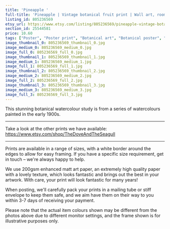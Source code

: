 ```yaml
---
title: 'Pineapple '
full-title: 'Pineapple | Vintage botanical fruit print | Wall art, room decor, vintage print, watercolour'
listing_id: 805236569
etsy_url: https://www.etsy.com/listing/805236569/pineapple-vintage-botanical-fruit-print?utm_source=site&utm_medium=api&utm_campaign=api
section_id: 25544581
price: 10.60
tags: ["Poster", "Poster print", "Botanical art", "Botanical poster", "Photograph", "Vintage", "Plant", "Watercolour", "High quality print", "USDA Pomological", "Pineapple fruit", "Kitchen wall art", "Food print"]
image_thumbnail_0: 805236569_thumbnail_0.jpg
image_medium_0: 805236569_medium_0.jpg
image_full_0: 805236569_full_0.jpg
image_thumbnail_1: 805236569_thumbnail_1.jpg
image_medium_1: 805236569_medium_1.jpg
image_full_1: 805236569_full_1.jpg
image_thumbnail_2: 805236569_thumbnail_2.jpg
image_medium_2: 805236569_medium_2.jpg
image_full_2: 805236569_full_2.jpg
image_thumbnail_3: 805236569_thumbnail_3.jpg
image_medium_3: 805236569_medium_3.jpg
image_full_3: 805236569_full_3.jpg
---
```

This stunning botanical watercolour study is from a series of watercolours painted in the early 1900s.

---

Take a look at the other prints we have available:
https://www.etsy.com/shop/TheDoveAndTheSeagull

----

Prints are available in a range of sizes, with a white border around the edges to allow for easy framing. If you have a specific size requirement, get in touch – we&#39;re always happy to help.

We use 200gsm enhanced matt art paper, an extremely high quality paper with a lovely texture, which looks fantastic and brings out the best in your artwork. With care, your print will look fantastic for many years!

When posting, we&#39;ll carefully pack your prints in a mailing tube or stiff envelope to keep them safe, and we aim have them on their way to you within 3-7 days of receiving your payment.

Please note that the actual item colours shown may be different from the photos above due to different monitor settings, and the frame shown is for illustrative purposes only.
